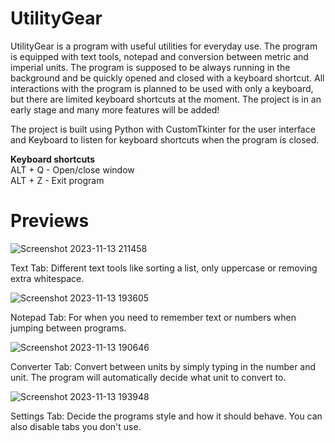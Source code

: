 # UtilityGear
UtilityGear is a program with useful utilities for everyday use. The program is equipped with text tools, notepad and conversion between metric and imperial units. The program is supposed to be always running in the background and be quickly opened and closed with a keyboard shortcut. All interactions with the program is planned to be used with only a keyboard, but there are limited keyboard shortcuts at the moment. The project is in an early stage and many more features will be added!

The project is built using Python with CustomTkinter for the user interface and Keyboard to listen for keyboard shortcuts when the program is closed. 

<b>Keyboard shortcuts</b><br>
ALT + Q - Open/close window<br>
ALT + Z - Exit program

# Previews
![Screenshot 2023-11-13 211458](https://github.com/MN-Creator/UtilityGear/assets/68109830/c27dd293-8fd6-43f7-aa3a-1866a39b4488)

Text Tab: Different text tools like sorting a list, only uppercase or removing extra whitespace.

![Screenshot 2023-11-13 193605](https://github.com/MN-Creator/UtilityGear/assets/68109830/a6280a73-502a-468a-9696-16bfe32b1c83)

Notepad Tab: For when you need to remember text or numbers when jumping between programs.

![Screenshot 2023-11-13 190646](https://github.com/MN-Creator/UtilityGear/assets/68109830/d5471b2d-d4ae-4ef4-bb45-7881c1a066ce)

Converter Tab: Convert between units by simply typing in the number and unit. The program will automatically decide what unit to convert to.

![Screenshot 2023-11-13 193948](https://github.com/MN-Creator/UtilityGear/assets/68109830/cba6725c-9a0b-44b6-92da-8c6f14836b57)

Settings Tab: Decide the programs style and how it should behave. You can also disable tabs you don't use.



